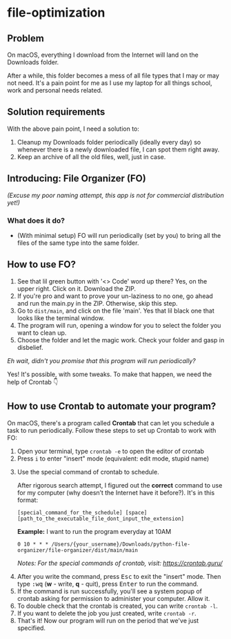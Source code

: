 # file-optimization
</head>
<body>

  <h2>Problem</h2>
  <p>
    On macOS, everything I download from the Internet will land on the Downloads folder.
  </p>
  <p>
    After a while, this folder becomes a mess of all file types that I may or may not need.
    It's a pain point for me as I use my laptop for all things school, work and personal needs related.
  </p>

  <h2>Solution requirements</h2>
  <p>With the above pain point, I need a solution to:</p>
  <ol>
    <li>Cleanup my Downloads folder periodically (ideally every day) so whenever there is a newly downloaded file, I can spot them right away.</li>
    <li>Keep an archive of all the old files, well, just in case.</li>
  </ol>

  <h2>Introducing: File Organizer (FO)</h2>
  <p><em>(Excuse my poor naming attempt, this app is not for commercial distribution yet!)</em></p>

  <h3>What does it do?</h3>
  <ul>
    <li>(With minimal setup) FO will run periodically (set by you) to bring all the files of the same type into the same folder.</li>
  </ul>

</body>
</html>
<h2>How to use FO?</h2>
<ol>
  <li>See that lil green button with '&lt;&gt; Code' word up there? Yes, on the upper right. Click on it. Download the ZIP.</li>
  <li>If you're pro and want to prove your un-laziness to no one, go ahead and run the main.py in the ZIP. Otherwise, skip this step.</li>
  <li>Go to <code>dist/main</code>, and click on the file 'main'. Yes that lil black one that looks like the terminal window.</li>
  <li>The program will run, opening a window for you to select the folder you want to clean up.</li>
  <li>Choose the folder and let the magic work. Check your folder and gasp in disbelief.</li>
</ol>

<p><em>Eh wait, didn't you promise that this program will run periodically?</em></p>

<p>Yes! It's possible, with some tweaks. To make that happen, we need the help of Crontab 👇</p>

<h2>How to use Crontab to automate your program?</h2>
<p>On macOS, there's a program called <strong>Crontab</strong> that can let you schedule a task to run periodically. Follow these steps to set up Crontab to work with FO:</p>

<ol>
  <li>Open your terminal, type <code>crontab -e</code> to open the editor of crontab</li>
  <li>Press <code>i</code> to enter "insert" mode (equivalent: edit mode, stupid name)</li>
</ol>
<ol start="3">
  <li>
    Use the special command of crontab to schedule.
    <p>After rigorous search attempt, I figured out the <strong>correct</strong> command to use for my computer (why doesn’t the Internet have it before?). It's in this format:</p>
    <pre><code>[special_command_for_the_schedule] [space] [path_to_the_executable_file_dont_input_the_extension]</code></pre>
    <p><strong>Example:</strong> I want to run the program everyday at 10AM</p>
    <pre><code>0 10 * * * /Users/{your_username}/Downloads/python-file-organizer/file-organizer/dist/main/main</code></pre>
    <p><em>Notes: For the special commands of crontab, visit: 
      <a href="https://crontab.guru/" target="_blank">https://crontab.guru/</a></em>
    </p>
  </li>
  <li>
    After you write the command, press <kbd>Esc</kbd> to exit the "insert" mode. Then type <kbd>:wq</kbd> (<strong>w</strong> - write, <strong>q</strong> - quit), press <kbd>Enter</kbd> to run the command.
  </li>
  <li>
    If the command is run successfully, you'll see a system popup of crontab asking for permission to administer your computer. Allow it.
  </li>
  <li>
    To double check that the crontab is created, you can write <code>crontab -l</code>.
  </li>
  <li>
    If you want to delete the job you just created, write <code>crontab -r</code>.
  </li>
  <li>
    That's it! Now our program will run on the period that we've just specified.
  </li>
</ol>
